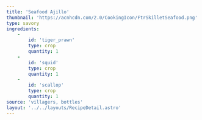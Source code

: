 ```yaml
---
title: 'Seafood Ajillo'
thumbnail: 'https://acnhcdn.com/2.0/CookingIcon/FtrSkilletSeafood.png'
type: savory
ingredients:
	-
		id: 'tiger_prawn'
		type: crop
		quantity: 1
	-
		id: 'squid'
		type: crop
		quantity: 1
	-
		id: 'scallop'
		type: crop
		quantity: 1
source: 'villagers, bottles'
layout: '../../layouts/RecipeDetail.astro'
---
```

